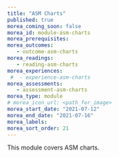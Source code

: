 ```yaml
---
title: "ASM Charts"
published: true
morea_coming_soon: false
morea_id: module-asm-charts
morea_prerequisites:
morea_outcomes:
   - outcome-asm-charts
morea_readings:
   - reading-asm-charts
morea_experiences:
 #  - experience-asm-charts
morea_assessments:
   - assessment-asm-charts
morea_type: module
# morea_icon_url: <path_for_image>
morea_start_date: "2021-07-12"
morea_end_date: "2021-07-16"
morea_labels:
morea_sort_order: 21
---
```


This module covers ASM charts.
